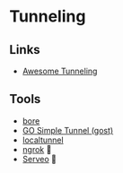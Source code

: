 # Tunneling

## Links

- [Awesome Tunneling](https://github.com/anderspitman/awesome-tunneling)

## Tools

- [bore](/bore.md)
- [GO Simple Tunnel (gost)](/gost.md)
- [localtunnel](/localtunnel.md)
- [ngrok](/ngrok.md) 🌟
- [Serveo](/serveo.md) 🌟

<!--
http://localhost.run
-->
